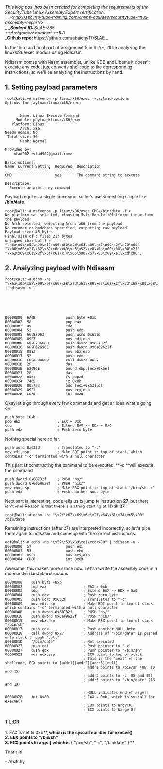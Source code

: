 _This blog post has been created for completing the requirements of the
SecurityTube Linux Assembly Expert certification:_  
_ __<http://securitytube-training.com/online-courses/securitytube-linux-
assembly-expert/>_  
_ __**Student ID:** SLAE-885_  
_**Assignment number: **5.3_  
_**Github repo:** <https://github.com/abatchy17/SLAE>  _  
  
In the third and final part of assignment 5 in SLAE, I'll be analyzing the
linux/x86/exec module using Ndisasm.  
  
Ndisasm comes with Nasm assembler, unlike GDB and Libemu it doesn't execute
any code, just converts shellcode to the corresponding instructions, so we'll
be analyzing the instructions by hand.  
  

## 1\. Setting payload parameters

  

    
    
    root@kali:~# msfvenom -p linux/x86/exec --payload-options  
    Options for payload/linux/x86/exec:  
      
      
           Name: Linux Execute Command  
         Module: payload/linux/x86/exec  
       Platform: Linux  
           Arch: x86  
    Needs Admin: No  
     Total size: 36  
           Rank: Normal  
      
    Provided by:  
        vlad902 <vlad902@gmail.com>  
      
    Basic options:  
    Name  Current Setting  Required  Description  
    ----  ---------------  --------  -----------  
    CMD                    yes       The command string to execute  
      
    Description:  
      Execute an arbitrary command  
    

  
Payload requires a single command, so let's use something simple like
**/bin/date**.  
  

    
    
    root@kali:~# msfvenom -p linux/x86/exec CMD=/bin/date -f c  
    No platform was selected, choosing Msf::Module::Platform::Linux from the payload  
    No Arch selected, selecting Arch: x86 from the payload  
    No encoder or badchars specified, outputting raw payload  
    Payload size: 45 bytes  
    Final size of c file: 213 bytes  
    unsigned char buf[] =   
    "\x6a\x0b\x58\x99\x52\x66\x68\x2d\x63\x89\xe7\x68\x2f\x73\x68"  
    "\x00\x68\x2f\x62\x69\x6e\x89\xe3\x52\xe8\x0a\x00\x00\x00\x2f"  
    "\x62\x69\x6e\x2f\x64\x61\x74\x65\x00\x57\x53\x89\xe1\xcd\x80";  
    

  

## 2\. Analyzing payload with Ndisasm

  
  

    
    
    root@kali:~# echo -ne "\x6a\x0b\x58\x99\x52\x66\x68\x2d\x63\x89\xe7\x68\x2f\x73\x68\x00\x68\x2f\x62\x69\x6e\x89\xe3\x52\xe8\x0a\x00\x00\x00\x2f\x62\x69\x6e\x2f\x64\x61\x74\x65\x00\x57\x53\x89\xe1\xcd\x80" | ndisasm -u -  
    

  

    
    
    00000000  6A0B              push byte +0xb  
    00000002  58                pop eax  
    00000003  99                cdq  
    00000004  52                push edx  
    00000005  66682D63          push word 0x632d  
    00000009  89E7              mov edi,esp  
    0000000B  682F736800        push dword 0x68732f  
    00000010  682F62696E        push dword 0x6e69622f  
    00000015  89E3              mov ebx,esp  
    00000017  52                push edx  
    00000018  E80A000000        call dword 0x27  
    0000001D  2F                das  
    0000001E  62696E            bound ebp,[ecx+0x6e]  
    00000021  2F                das  
    00000022  6461              fs popad  
    00000024  7465              jz 0x8b  
    00000026  005753            add [edi+0x53],dl  
    00000029  89E1              mov ecx,esp  
    0000002B  CD80              int 0x80  
    

Okay let's go through every few commands and get an idea what's going on.  

    
    
    push byte +0xb  
    pop eax                 ; EAX = 0xb  
    cdq                     ; Extend EAX -> EDX = 0x0  
    push edx                ; Push zero byte  
    

  
Nothing special here so far.  
  

    
    
    push word 0x632d        ; Translates to "-c"  
    mov edi,esp             ; Make EDI point to top of stack, which contains "-c" terminated with a null character  
    

  
This part is constructing the command to be executed, **-c **will execute the
command.  
  

    
    
    push dword 0x68732f     ; PUSH "hs/"  
    push dword 0x6e69622f   ; PUSH "nib/"  
    mov ebx,esp             ; Make EBX point to top of stack "/bin/sh -c"  
    push edx                ; Push another NULL byte  
    

  
Next part is interesting, code tells us to jump to instruction **27**, but
there isn't one! Reason is that there is a string starting at **1D till 27.**  
  

    
    
    root@kali:~# echo -ne "\x2f\x62\x69\x6e\x2f\x64\x61\x74\x65\x00"  
    /bin/date  
    

  
Remaining instructions (after 27) are interpreted incorrectly, so let's pipe
them again to ndisasm and come up with the correct instructions.  
  

    
    
    oot@kali:~# echo -ne "\x57\x53\x89\xe1\xcd\x80" | ndisasm -u -  
    00000000  57                push edi  
    00000001  53                push ebx  
    00000002  89E1              mov ecx,esp  
    00000004  CD80              int 0x80  
    

  
Awesome, this makes more sense now. Let's rewrite the assembly code in a more
understandable structure.  
  

    
    
    00000000    push byte +0xb  
    00000002    pop eax                 ; EAX = 0xb  
    00000003    cdq                     ; Extend EAX -> EDX = 0x0  
    00000004    push edx                ; Push zero byte  
    00000005    push word 0x632d        ; Translates to "-c"  
    00000009    mov edi,esp             ; Make EDI point to top of stack, which contains "-c" terminated with a null character  
    0000000B    push dword 0x68732f     ; PUSH "hs/"  
    00000010    push dword 0x6e69622f   ; PUSH "nib/"  
    00000015    mov ebx,esp             ; Make EBX point to top of stack "/bin/sh"  
    00000017    push edx                ; Push another NULL byte  
    00000018    call dword 0x27         ; Address of "/bin/date" is pushed onto stack through "call"  
    0000001D    "/bin/date"             ; Not executed  
    00000027    push edi                ; Push pointer to "-c"  
    00000027    push ebx                ; Push pointer to "/bin/sh"  
    00000029    mov ecx,esp             ; ECX point to top of stack  
                                        ; This is the "meat" of the shellcode, ECX points to [addr1][addr2][addr3][null]  
                                        ; addr1 points to /bin/sh (0B, 10 and 15)  
                                        ; addr2 points to -c (05 and 09)  
                                        ; addr3 points to "/bin/date" (18 and 1D)  
      
                                        ; NULL indicates end of argv[]  
    0000002B    int 0x80                ; EAX = 0xb, which is syscall for execve()  
                                        ; EBX points to argv[0]  
                                        ; ECX points to &argv[0]  
    

  

### TL;DR

  
1\. EAX is set to 0xb**, **which is the syscall number for **execve()**  
2\. EBX points to **"/bin/sh"**  
3\. ECX points to argv[]** **which is** { "/bin/sh", "-c", "/bin/date" } **  
  
That's it!  
  
\- Abatchy

